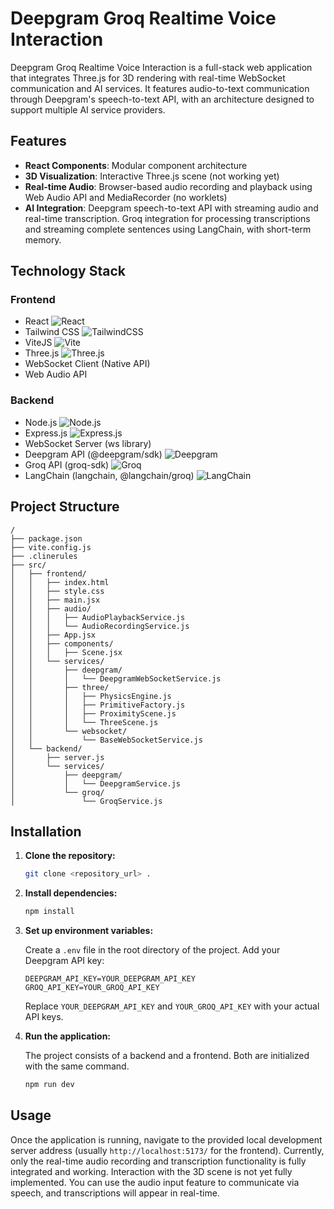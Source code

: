 # Deepgram Groq Realtime Voice Interaction

Deepgram Groq Realtime Voice Interaction is a full-stack web application that integrates Three.js for 3D rendering with real-time WebSocket communication and AI services. It features audio-to-text communication through Deepgram's speech-to-text API, with an architecture designed to support multiple AI service providers.

## Features

- **React Components**: Modular component architecture
- **3D Visualization**: Interactive Three.js scene (not working yet)
- **Real-time Audio**: Browser-based audio recording and playback using Web Audio API and MediaRecorder (no worklets)
- **AI Integration**: Deepgram speech-to-text API with streaming audio and real-time transcription. Groq integration for processing transcriptions and streaming complete sentences using LangChain, with short-term memory.

## Technology Stack

### Frontend

- React ![React](https://img.shields.io/badge/react-%2320232a.svg?style=for-the-badge&logo=react&logoColor=%2361DAFB)
- Tailwind CSS ![TailwindCSS](https://img.shields.io/badge/Tailwind_CSS-38B2AC?style=for-the-badge&logo=tailwind-css&logoColor=white)
- ViteJS ![Vite](https://img.shields.io/badge/vite-%23646CFF.svg?style=for-the-badge&logo=vite&logoColor=white)
- Three.js ![Three.js](https://img.shields.io/badge/three.js-black?style=for-the-badge&logo=three.js&logoColor=white)
- WebSocket Client (Native API)
- Web Audio API

### Backend

- Node.js ![Node.js](https://img.shields.io/badge/node.js-%23339933.svg?style=for-the-badge&logo=node.js&logoColor=white)
- Express.js ![Express.js](https://img.shields.io/badge/express.js-%23404D59.svg?style=for-the-badge&logo=express&logoColor=%2361DAFB)
- WebSocket Server (ws library)
- Deepgram API (@deepgram/sdk) ![Deepgram](https://img.shields.io/badge/Deepgram-20232A?style=for-the-badge&logo=deepgram&logoColor=white)
- Groq API (groq-sdk) ![Groq](https://img.shields.io/badge/Groq-F5F5F5?style=for-the-badge&logo=groq&logoColor=black)
- LangChain (langchain, @langchain/groq) ![LangChain](https://img.shields.io/badge/LangChain-000000?style=for-the-badge&logo=langchain&logoColor=white)

## Project Structure

```
/
├── package.json
├── vite.config.js
├── .clinerules
├── src/
│   ├── frontend/
│   │   ├── index.html
│   │   ├── style.css
│   │   ├── main.jsx
│   │   ├── audio/
│   │   │   ├── AudioPlaybackService.js
│   │   │   └── AudioRecordingService.js
│   │   ├── App.jsx
│   │   ├── components/
│   │   │   ├── Scene.jsx
│   │   └── services/
│   │       ├── deepgram/
│   │       │   └── DeepgramWebSocketService.js
│   │       ├── three/
│   │       │   ├── PhysicsEngine.js
│   │       │   ├── PrimitiveFactory.js
│   │       │   ├── ProximityScene.js
│   │       │   └── ThreeScene.js
│   │       └── websocket/
│   │           └── BaseWebSocketService.js
│   └── backend/
│       ├── server.js
│       └── services/
│           ├── deepgram/
│           │   └── DeepgramService.js
│           └── groq/
│               └── GroqService.js
```

## Installation

1. **Clone the repository:**

   ```bash
   git clone <repository_url> .
   ```

2. **Install dependencies:**

   ```bash
   npm install
   ```

3. **Set up environment variables:**

   Create a `.env` file in the root directory of the project. Add your Deepgram API key:

   ```env
   DEEPGRAM_API_KEY=YOUR_DEEPGRAM_API_KEY
   GROQ_API_KEY=YOUR_GROQ_API_KEY
   ```

   Replace `YOUR_DEEPGRAM_API_KEY` and `YOUR_GROQ_API_KEY` with your actual API keys.

4. **Run the application:**

   The project consists of a backend and a frontend. Both are initialized with the same command.

   ```bash
   npm run dev
   ```

## Usage

Once the application is running, navigate to the provided local development server address (usually `http://localhost:5173/` for the frontend). Currently, only the real-time audio recording and transcription functionality is fully integrated and working. Interaction with the 3D scene is not yet fully implemented. You can use the audio input feature to communicate via speech, and transcriptions will appear in real-time.
